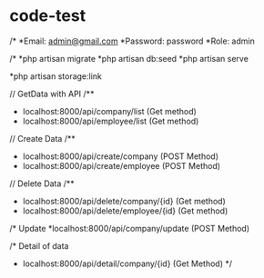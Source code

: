 # code-test

/*
*Email: admin@gmail.com 
*Password: password
*Role: admin

/*
*php artisan migrate
*php artisan db:seed
*php artisan serve

*php artisan storage:link 

// GetData with API
/**
 * localhost:8000/api/company/list (Get method)
 * localhost:8000/api/employee/list (Get method)


 //  Create Data
/**
 * localhost:8000/api/create/company (POST Method)
 * localhost:8000/api/create/employee (POST Method)

 
 //  Delete Data
/**
 * localhost:8000/api/delete/company/{id}  (Get method)
 * localhost:8000/api/delete/employee/{id}  (Get method)

 
 /* Update
 *localhost:8000/api/company/update (POST Method)

/* Detail of data
 * localhost:8000/api/detail/company/{id} (Get Method)
 */
